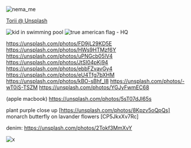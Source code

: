   <img src="https://unsplash.com/photos/NK65VD2M4DY" alt="nema_me">


[Torii @ Unsplash](https://unsplash.com/photos/BjJP2TN8WoI)

![kid in swimming pool](https://unsplash.com/photos/h1vdmVQqPmM)
![true american flag - HQ](https://unsplash.com/photos/Tdwu35bCUj0)

https://unsplash.com/photos/FD9jL29KD5E
https://unsplash.com/photos/HWs9HTMzf6Y
https://unsplash.com/photos/uPNGcb05lV4
https://unsplash.com/photos/JtSI04pKj94
https://unsplash.com/photos/ebbFZvavGy4
https://unsplash.com/photos/eU4Tfg7bXHM
https://unsplash.com/photos/kBO-sBhf_I8
https://unsplash.com/photos/-wT0iS-TSZM
https://unsplash.com/photos/YGJyFwmEC68

(apple macbook)
https://unsplash.com/photos/5sT07dJl65s


plant purple close up [https://unsplash.com/photos/8Kpzv5oQpQs]
monarch butterfly on lavander flowers [CP5JkxXv7Rc]

denim: https://unsplash.com/photos/2Tokf3MmXvY

![x](https://images.unsplash.com/photo-1491895200222-0fc4a4c35e18?ixlib=rb-0.3.5&s=a74bf61666c5e84b8cd8687ff8f4fa27&auto=format&fit=crop&w=1867&q=80)
